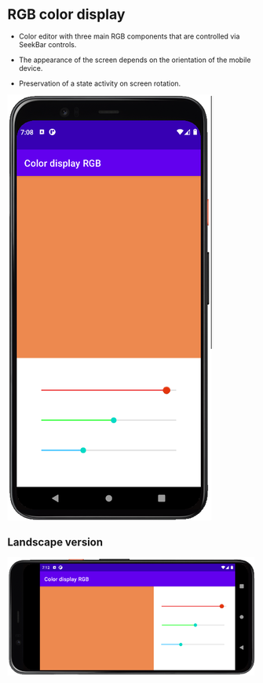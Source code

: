 # RGB color display

- Color editor with three main RGB components that are controlled via SeekBar controls.

- The appearance of the screen depends on the orientation of the mobile device.

- Preservation of a state activity on screen rotation.

![Main view](screenshots/main.png "Main activity")

## Landscape version

![Landscape view](screenshots/landscape.png "Main activity")